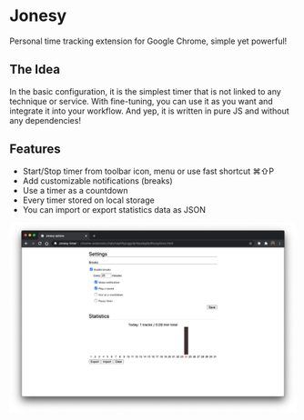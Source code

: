 # Jonesy
Personal time tracking extension for Google Chrome, simple yet powerful!

## The Idea
In the basic configuration, it is the simplest timer that is not linked to any technique or service. With fine-tuning, you can use it as you want and integrate it into your workflow. And yep, it is written in pure JS and without any dependencies!

## Features
- Start/Stop timer from toolbar icon, menu or use fast shortcut ⌘⇧P
- Add customizable notifications (breaks)
- Use a timer as a countdown
- Every timer stored on local storage
- You can import or export statistics data as JSON

![Preview](https://github.com/eisenhorn13/jonesy/raw/master/preview.png)
